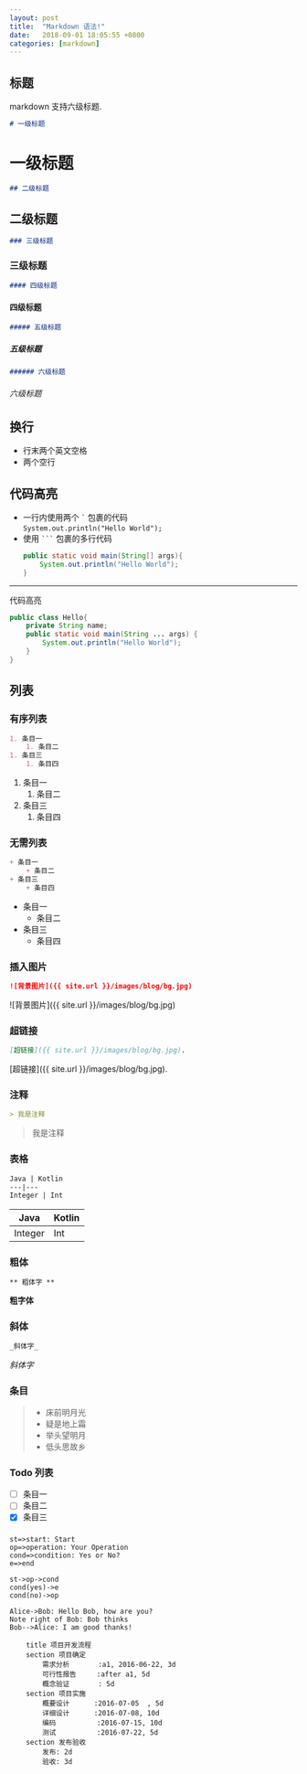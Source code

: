```yaml
---
layout: post
title:  "Markdown 语法!"
date:   2018-09-01 18:05:55 +0800
categories: [markdown]
---
```


## 标题
markdown 支持六级标题.
```markdown
# 一级标题
```
# 一级标题
```markdown
## 二级标题
```
## 二级标题
```markdown
### 三级标题
```
### 三级标题
```markdown
#### 四级标题
```
#### 四级标题
```markdown
##### 五级标题
```
##### 五级标题
```markdown
###### 六级标题
```
###### 六级标题

## 换行
+ 行末两个英文空格
+ 两个空行

## 代码高亮

+ 一行内使用两个 `` ` `` 包裹的代码  
    `System.out.println("Hello World");`
+ 使用 `` ``` `` 包裹的多行代码
    ```java
    public static void main(String[] args){
        System.out.println("Hello World");
    }
    ```

---
代码高亮  
```java
public class Hello{
    private String name;
    public static void main(String ... args) {
        System.out.println("Hello World");
    }
}
```

## 列表
### 有序列表

```markdown
1. 条目一
    1. 条目二
1. 条目三
    1. 条目四
```

1. 条目一
    1. 条目二
1. 条目三
    1. 条目四
### 无需列表

```markdown
+ 条目一
    + 条目二
+ 条目三
    + 条目四  
```

+ 条目一
    + 条目二
+ 条目三
    + 条目四

### 插入图片
```markdown
![背景图片]({{ site.url }}/images/blog/bg.jpg)
```

![背景图片]({{ site.url }}/images/blog/bg.jpg)  

### 超链接
```markdown
[超链接]({{ site.url }}/images/blog/bg.jpg). 
```  

[超链接]({{ site.url }}/images/blog/bg.jpg).   

### 注释

```markdown
> 我是注释
```

> 我是注释

### 表格

```markdown
Java | Kotlin
---|---
Integer | Int

```

Java | Kotlin
---|---
Integer | Int

### 粗体

```markdown
** 粗体字 **
```

**粗字体**

### 斜体
```markdown
_斜体字_
```

_斜体字_

### 条目

> * 床前明月光
> * 疑是地上霜
> * 举头望明月
> * 低头思故乡

### Todo 列表

- [ ] 条目一
- [ ] 条目二
- [x] 条目三

### 

```flow
st=>start: Start
op=>operation: Your Operation
cond=>condition: Yes or No?
e=>end

st->op->cond
cond(yes)->e
cond(no)->op
```

```seq
Alice->Bob: Hello Bob, how are you?
Note right of Bob: Bob thinks
Bob-->Alice: I am good thanks!
```

```gantt
    title 项目开发流程
    section 项目确定
        需求分析       :a1, 2016-06-22, 3d
        可行性报告     :after a1, 5d
        概念验证       : 5d
    section 项目实施
        概要设计      :2016-07-05  , 5d
        详细设计      :2016-07-08, 10d
        编码          :2016-07-15, 10d
        测试          :2016-07-22, 5d
    section 发布验收
        发布: 2d
        验收: 3d
```